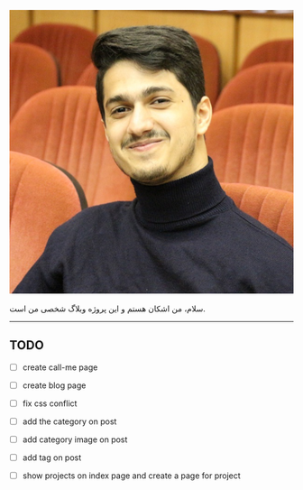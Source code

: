 ![avatar](./src/images/avatar-512*512.png)


سلام، من اشکان هستم و این پروژه وبلاگ شخصی من است.


----
TODO
----

- [ ] create call-me page
- [ ] create blog page
- [ ] fix css conflict
- [ ] add the category on post
- [ ] add category image on post
- [ ] add tag on post
- [ ] show projects on index page and create a page for project


